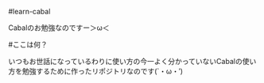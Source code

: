 #learn-cabal

Cabalのお勉強なのですー＞ω＜

#ここは何？

いつもお世話になっているわりに使い方の今一よく分かっていないCabalの使い方を勉強するために作ったリポジトリなのです(\`・ω・′)

